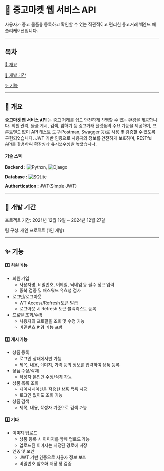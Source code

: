 # 🛒 중고마켓 웹 서비스 API
사용자가 중고 물품을 등록하고 확인할 수 있는 직관적이고 편리한 중고거래 백엔드 애플리케이션입니다.

----

## 목차
[ 📌 개요 ](#-개요)

[ 📅 개발 기간 ](#-개발-기간)

[ ✨ 기능 ](#-기능)

---

## 📌 개요
**중고마켓 웹 서비스 API** 는 중고 거래를 쉽고 안전하게 진행할 수 있는 환경을 제공합니다.
회원 관리, 물품 게시, 검색, 찜하기 등 중고거래 플랫폼의 주요 기능을 제공하며, 프론트엔드 없이 API 테스트 도구(Postman, Swagger 등)로 사용 및 검증할 수 있도록 구현되었습니다.
JWT 기반 인증으로 사용자의 정보를 안전하게 보호하며, RESTful API를 활용하여 확장성과 유지보수성을 높였습니다.

#### 기술 스택
**Backend :**
![Python](https://img.shields.io/badge/Python-3776AB?style=for-the-badge&logo=python&logoColor=white), 
![Django](https://img.shields.io/badge/Django-092E20?style=for-the-badge&logo=django&logoColor=white)

**Database :**
![SQLite](https://img.shields.io/badge/SQLite-003B57?style=for-the-badge&logo=SQLite&logoColor=white)

**Authentication :** JWT(Simple JWT)

---

## 📅 개발 기간
프로젝트 기간: 2024년 12월 19일 ~ 2024년 12월 27일

팀 구성: 개인 프로젝트 (1인 개발)

---

## ✨ 기능
#### 1️⃣ 회원 기능
* 회원 가입
  * 사용자명, 비밀번호, 이메일, 닉네임 등 필수 정보 입력
  * 중복 검증 및 패스워드 유효성 검사
* 로그인/로그아웃
  * WT Access/Refresh 토큰 발급
  * 로그아웃 시 Refresh 토큰 블랙리스트 등록
* 프로필 조회/수정
  * 사용자의 프로필을 조회 및 수정 가능
  * 비밀번호 변경 기능 포함

#### 2️⃣ 게시 기능
* 상품 등록
  * 로그인 상태에서만 가능
  * 제목, 내용, 이미지, 가격 등의 정보를 입력하여 상품 등록
* 상품 수정/삭제
  * 작성자 본인만 수정/삭제 가능
* 상품 목록 조회
  * 페이지네이션을 적용한 상품 목록 제공
  * 로그인 없이도 조회 가능
* 상품 검색
  * 제목, 내용, 작성자 기준으로 검색 가능

#### 3️⃣ 기타
* 이미지 업로드
  * 상품 등록 시 이미지를 함께 업로드 가능
  * 업로드된 이미지는 지정된 경로에 저장
* 인증 및 보안
  * JWT 기반 인증으로 사용자 정보 보호
  * 비밀번호 암호화 저장 및 검증

